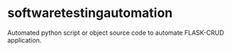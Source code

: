 # softwaretestingautomation
Automated python script or object source code to automate FLASK-CRUD application.
